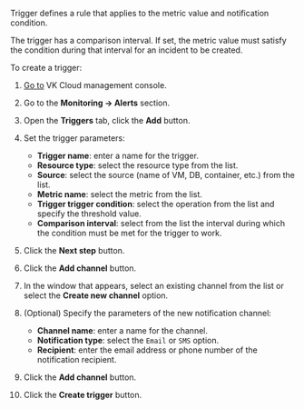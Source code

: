 Trigger defines a rule that applies to the metric value and notification condition.

The trigger has a comparison interval. If set, the metric value must satisfy the condition during that interval for an incident to be created.

To create a trigger:

1. [Go to](https://msk.cloud.vk.com/app/en/) VK Cloud management console.
1. Go to the **Monitoring → Alerts** section.
1. Open the **Triggers** tab, click the **Add** button.
1. Set the trigger parameters:

   - **Trigger name**: enter a name for the trigger.
   - **Resource type**: select the resource type from the list.
   - **Source**: select the source (name of VM, DB, container, etc.) from the list.
   - **Metric name**: select the metric from the list.
   - **Trigger trigger condition**: select the operation from the list and specify the threshold value.
   - **Comparison interval**: select from the list the interval during which the condition must be met for the trigger to work.

1. Click the **Next step** button.
1. Click the **Add channel** button.
1. In the window that appears, select an existing channel from the list or select the **Create new channel** option.
1. (Optional) Specify the parameters of the new notification channel:

   - **Channel name**: enter a name for the channel.
   - **Notification type**: select the `Email` or `SMS` option.
   - **Recipient**: enter the email address or phone number of the notification recipient.

1. Click the **Add channel** button.
1. Click the **Create trigger** button.
